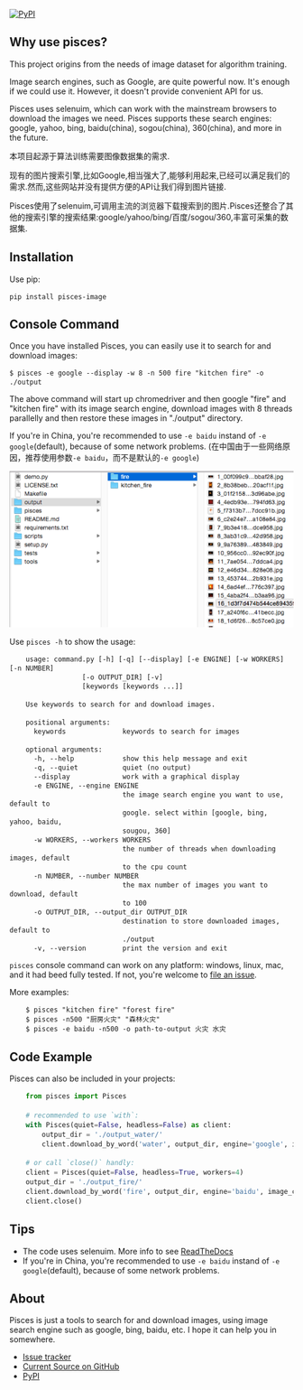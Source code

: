 [![PyPI](https://img.shields.io/pypi/v/pisces-image.svg)](https://pypi.python.org/pypi/pisces-image)

## Why use pisces?

This project origins from the needs of image dataset for algorithm training.

Image search engines, such as Google, are quite powerful now. It's enough if we could use it.
However, it doesn't provide convenient API for us.

Pisces uses selenuim, which can work with the mainstream browsers to download the images we need.
Pisces supports these search engines: google, yahoo, bing, baidu(china), sogou(china), 360(china), and more in the future.

本项目起源于算法训练需要图像数据集的需求.

现有的图片搜索引擎,比如Google,相当强大了,能够利用起来,已经可以满足我们的需求.然而,这些网站并没有提供方便的API让我们得到图片链接.

Pisces使用了selenuim,可调用主流的浏览器下载搜索到的图片.Pisces还整合了其他的搜索引擎的搜索结果:google/yahoo/bing/百度/sogou/360,丰富可采集的数据集.

## Installation

Use pip:

    pip install pisces-image


## Console Command

Once you have installed Pisces, you can easily use it to search for and download images:

    $ pisces -e google --display -w 8 -n 500 fire "kitchen fire" -o ./output

The above command will start up chromedriver and then google "fire" and "kitchen fire" with its image search engine,
download images with 8 threads parallelly and then restore these images in "./output" directory.

If you're in China, you're recommended to use `-e baidu` instand of `-e google`(default), because of some network problems. (在中国由于一些网络原因，推荐使用参数`-e baidu`，而不是默认的`-e google`)

![image](./output-overview.png)

Use `pisces -h` to show the usage:

``` console
    usage: command.py [-h] [-q] [--display] [-e ENGINE] [-w WORKERS] [-n NUMBER]
                  [-o OUTPUT_DIR] [-v]
                  [keywords [keywords ...]]

    Use keywords to search for and download images.

    positional arguments:
      keywords              keywords to search for images

    optional arguments:
      -h, --help            show this help message and exit
      -q, --quiet           quiet (no output)
      --display             work with a graphical display
      -e ENGINE, --engine ENGINE
                            the image search engine you want to use, default to
                            google. select within [google, bing, yahoo, baidu,
                            sougou, 360]
      -w WORKERS, --workers WORKERS
                            the number of threads when downloading images, default
                            to the cpu count
      -n NUMBER, --number NUMBER
                            the max number of images you want to download, default
                            to 100
      -o OUTPUT_DIR, --output_dir OUTPUT_DIR
                            destination to store downloaded images, default to
                            ./output
      -v, --version         print the version and exit
```

`pisces` console command can work on any platform: windows, linux, mac, and it had beed fully tested.
If not, you're welcome to [file an issue](https://github.com/wolfhong/pisces/issues).

More examples:
    
``` console
    $ pisces "kitchen fire" "forest fire"
    $ pisces -n500 "厨房火灾" "森林火灾"
    $ pisces -e baidu -n500 -o path-to-output 火灾 水灾
```

## Code Example

Pisces can also be included in your projects:

``` python
    from pisces import Pisces

    # recommended to use `with`:
    with Pisces(quiet=False, headless=False) as client:
        output_dir = './output_water/'
        client.download_by_word('water', output_dir, engine='google', image_count=20)

    # or call `close()` handly:
    client = Pisces(quiet=False, headless=True, workers=4)
    output_dir = './output_fire/'
    client.download_by_word('fire', output_dir, engine='baidu', image_count=20)
    client.close()
```

## Tips

- The code uses selenuim. More info to see [ReadTheDocs](http://selenium-python.readthedocs.io/installation.html)
- If you're in China, you're recommended to use `-e baidu` instand of `-e google`(default), because of some network problems.

## About

Pisces is just a tools to search for and download images, using image search engine such as google, bing, baidu, etc.
I hope it can help you in somewhere.

* [Issue tracker](https://github.com/wolfhong/pisces/issues?status=new&status=open)
* [Current Source on GitHub](https://github.com/wolfhong/pisces)
* [PyPI](https://pypi.python.org/pypi/pisces-image)
